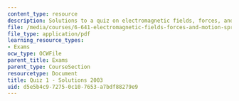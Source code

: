 ```yaml
---
content_type: resource
description: Solutions to a quiz on electromagnetic fields, forces, and motion.
file: /media/courses/6-641-electromagnetic-fields-forces-and-motion-spring-2005/d5e5b4c972750c107653a7bdf88279e9_quiz1soln_f03.pdf
file_type: application/pdf
learning_resource_types:
- Exams
ocw_type: OCWFile
parent_title: Exams
parent_type: CourseSection
resourcetype: Document
title: Quiz 1 - Solutions 2003
uid: d5e5b4c9-7275-0c10-7653-a7bdf88279e9
---
```

